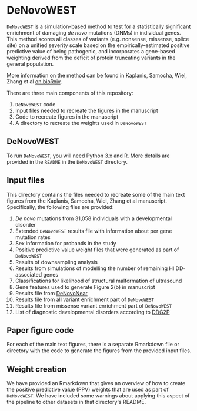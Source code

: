 # DeNovoWEST  

`DeNovoWEST` is a simulation-based method to test for a statistically significant enrichment of damaging *de novo* mutations (DNMs) in individual genes. This method scores all classes of variants (e.g. nonsense, missense, splice site) on a unified severity scale based on the empirically-estimated positive predictive value of being pathogenic, and incorporates a gene-based weighting derived from the deficit of protein truncating variants in the general population.  

More information on the method can be found in Kaplanis, Samocha, Wiel, Zhang et al [on bioRxiv](https://www.biorxiv.org/content/10.1101/797787v1).  

There are three main components of this repository:  
1. `DeNovoWEST` code  
2. Input files needed to recreate the figures in the manuscript  
3. Code to recreate figures in the manuscript  
4. A directory to recreate the weights used in `DeNovoWEST`

## DeNovoWEST  

To run `DeNovoWEST`, you will need Python 3.x and R. More details are provided in the `README` in the `DeNovoWEST` directory.  


## Input files  

This directory contains the files needed to recreate some of the main text figures from the Kaplanis, Samocha, Wiel, Zhang et al manuscript. Specifically, the following files are provided:  
1. *De novo* mutations from 31,058 individuals with a developmental disorder
2. Extended `DeNovoWEST` results file with information about per gene mutation rates  
3. Sex information for probands in the study  
4. Positive predictive value weight files that were generated as part of `DeNovoWEST`     
5. Results of downsampling analysis  
6. Results from simulations of modelling the number of remaining HI DD-associated genes  
7. Classifications for likelihood of structural malformation of ultrasound  
8. Gene features used to generate Figure 2(b) in manuscript  
9. Results file from [DeNovoNear](https://github.com/jeremymcrae/denovonear)  
10. Results file from all variant enrichment part of `DeNovoWEST`  
11. Results file from missense variant enrichment part of `DeNovoWEST`  
12. List of diagnostic developmental disorders according to [DDG2P](https://www.ebi.ac.uk/gene2phenotype)  


## Paper figure code  

For each of the main text figures, there is a separate Rmarkdown file or directory with the code to generate the figures from the provided input files. 

## Weight creation  

We have provided an Rmarkdown that gives an overview of how to create the positive predictive value (PPV) weights that are used as part of `DeNovoWEST`. We have included some warnings about applying this aspect of the pipeline to other datasets in that directory's README.  
